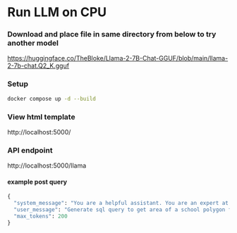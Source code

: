 # Run LLM on CPU

### Download and place file in same directory from below to try another model
https://huggingface.co/TheBloke/Llama-2-7B-Chat-GGUF/blob/main/llama-2-7b-chat.Q2_K.gguf

### Setup
```sh
docker compose up -d --build
```

### View html template
http://localhost:5000/

### API endpoint
http://localhost:5000/llama
#### example post query
```python
{
  "system_message": "You are a helpful assistant. You are an expert at PostGIS and Postgresql and SQL and psql.",
  "user_message": "Generate sql query to get area of a school polygon from school table for first school",
  "max_tokens": 200
}
```
